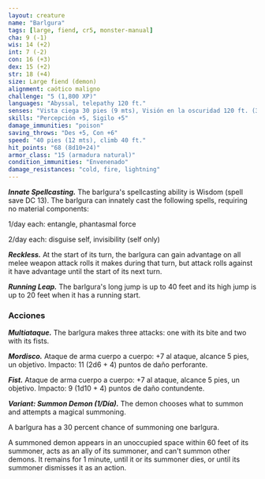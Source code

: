 ```yaml
---
layout: creature
name: "Barlgura"
tags: [large, fiend, cr5, monster-manual]
cha: 9 (-1)
wis: 14 (+2)
int: 7 (-2)
con: 16 (+3)
dex: 15 (+2)
str: 18 (+4)
size: Large fiend (demon)
alignment: caótico maligno
challenge: "5 (1,800 XP)"
languages: "Abyssal, telepathy 120 ft."
senses: "Vista ciega 30 pies (9 mts), Visión en la oscuridad 120 ft. (36 mts)"
skills: "Percepción +5, Sigilo +5"
damage_immunities: "poison"
saving_throws: "Des +5, Con +6"
speed: "40 pies (12 mts), climb 40 ft."
hit_points: "68 (8d10+24)"
armor_class: "15 (armadura natural)"
condition_immunities: "Envenenado"
damage_resistances: "cold, fire, lightning"
---
```


***Innate Spellcasting.*** The barlgura's spellcasting ability is Wisdom (spell save DC 13). The barlgura can innately cast the following spells, requiring no material components:

1/day each: entangle, phantasmal force

2/day each: disguise self, invisibility (self only)

***Reckless.*** At the start of its turn, the barlgura can gain advantage on all melee weapon attack rolls it makes during that turn, but attack rolls against it have advantage until the start of its next turn.

***Running Leap.*** The barlgura's long jump is up to 40 feet and its high jump is up to 20 feet when it has a running start.

### Acciones

***Multiataque.*** The barlgura makes three attacks: one with its bite and two with its fists.

***Mordisco.*** Ataque de arma cuerpo a cuerpo: +7 al ataque, alcance 5 pies, un objetivo. Impacto: 11 (2d6 + 4) puntos de daño perforante.

***Fist.*** Ataque de arma cuerpo a cuerpo: +7 al ataque, alcance 5 pies, un objetivo. Impacto: 9 (1d10 + 4) puntos de daño contundente.

***Variant: Summon Demon (1/Día).*** The demon chooses what to summon and attempts a magical summoning.

A barlgura has a 30 percent chance of summoning one barlgura.

A summoned demon appears in an unoccupied space within 60 feet of its summoner, acts as an ally of its summoner, and can't summon other demons. It remains for 1 minute, until it or its summoner dies, or until its summoner dismisses it as an action.